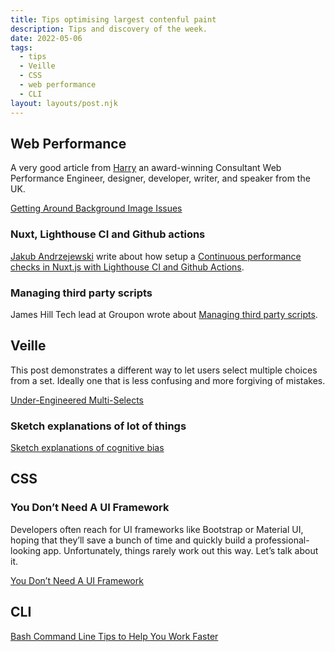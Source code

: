 ```yaml
---
title: Tips optimising largest contenful paint
description: Tips and discovery of the week.
date: 2022-05-06
tags:
  - tips
  - Veille
  - CSS
  - web performance
  - CLI
layout: layouts/post.njk
---
```


## Web Performance

A very good article from [Harry](https://csswizardry.com/) an award-winning Consultant Web Performance Engineer, designer, developer, writer, and speaker from the UK.

[Getting Around Background Image Issues](https://csswizardry.com/2022/03/optimising-largest-contentful-paint/#getting-around-background-image-issues)

### Nuxt, Lighthouse CI and Github actions

[Jakub Andrzejewski](https://dev.to/jacobandrewsky) write about how setup a [Continuous performance checks in Nuxt.js with Lighthouse CI and Github Actions](https://dev.to/jacobandrewsky/continuous-performance-checks-in-nuxt-js-with-lighthouse-ci-and-github-actions-2lj9).

### Managing third party scripts

James Hill Tech lead at Groupon wrote about [Managing third party scripts](https://www.jameshill.dev/articles/managing-third-party-scripts-performance/).

## Veille

This post demonstrates a different way to let users select multiple choices from a set. Ideally one that is less confusing and more forgiving of mistakes.

[Under-Engineered Multi-Selects](https://adrianroselli.com/2022/05/under-engineered-multi-selects.html)

### Sketch explanations of lot of things

[Sketch explanations of cognitive bias](https://sketchplanations.com/tags/cognitive-bias)

## CSS

### You Don’t Need A UI Framework

Developers often reach for UI frameworks like Bootstrap or Material UI, hoping that they’ll save a bunch of time and quickly build a professional-looking app. Unfortunately, things rarely work out this way. Let’s talk about it.

[You Don’t Need A UI Framework](https://www.smashingmagazine.com/2022/05/you-dont-need-ui-framework/)

## CLI

[Bash Command Line Tips to Help You Work Faster](https://www.freecodecamp.org/news/bash-command-line-tips-to-help-you-work-faster/)
